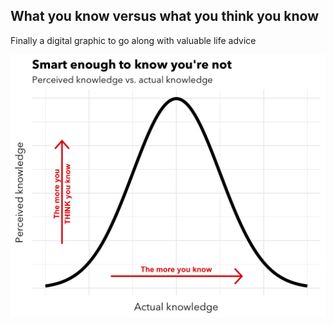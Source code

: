 ## What you know versus what you think you know
Finally a digital graphic to go along with valuable life advice

<img src="image.png"/>
